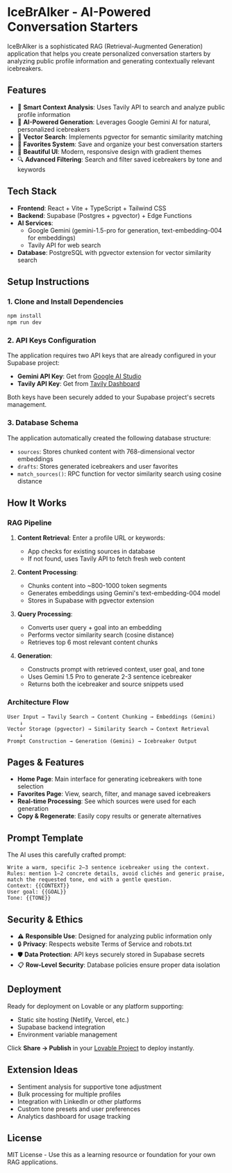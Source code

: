 # IceBrAIker - AI-Powered Conversation Starters

IceBrAIker is a sophisticated RAG (Retrieval-Augmented Generation) application that helps you create personalized conversation starters by analyzing public profile information and generating contextually relevant icebreakers.

## Features

- 🧠 **Smart Context Analysis**: Uses Tavily API to search and analyze public profile information
- 💬 **AI-Powered Generation**: Leverages Google Gemini AI for natural, personalized icebreakers  
- 🎯 **Vector Search**: Implements pgvector for semantic similarity matching
- 💾 **Favorites System**: Save and organize your best conversation starters
- 🎨 **Beautiful UI**: Modern, responsive design with gradient themes
- 🔍 **Advanced Filtering**: Search and filter saved icebreakers by tone and keywords

## Tech Stack

- **Frontend**: React + Vite + TypeScript + Tailwind CSS
- **Backend**: Supabase (Postgres + pgvector) + Edge Functions
- **AI Services**: 
  - Google Gemini (gemini-1.5-pro for generation, text-embedding-004 for embeddings)
  - Tavily API for web search
- **Database**: PostgreSQL with pgvector extension for vector similarity search

## Setup Instructions

### 1. Clone and Install Dependencies

```bash
npm install
npm run dev
```

### 2. API Keys Configuration

The application requires two API keys that are already configured in your Supabase project:

- **Gemini API Key**: Get from [Google AI Studio](https://makersuite.google.com/app/apikey)
- **Tavily API Key**: Get from [Tavily Dashboard](https://tavily.com/)

Both keys have been securely added to your Supabase project's secrets management.

### 3. Database Schema

The application automatically created the following database structure:

- `sources`: Stores chunked content with 768-dimensional vector embeddings
- `drafts`: Stores generated icebreakers and user favorites  
- `match_sources()`: RPC function for vector similarity search using cosine distance

## How It Works

### RAG Pipeline

1. **Content Retrieval**: Enter a profile URL or keywords:
   - App checks for existing sources in database
   - If not found, uses Tavily API to fetch fresh web content

2. **Content Processing**: 
   - Chunks content into ~800-1000 token segments
   - Generates embeddings using Gemini's text-embedding-004 model
   - Stores in Supabase with pgvector extension

3. **Query Processing**:
   - Converts user query + goal into an embedding
   - Performs vector similarity search (cosine distance)
   - Retrieves top 6 most relevant content chunks

4. **Generation**:
   - Constructs prompt with retrieved context, user goal, and tone
   - Uses Gemini 1.5 Pro to generate 2-3 sentence icebreaker
   - Returns both the icebreaker and source snippets used

### Architecture Flow

```
User Input → Tavily Search → Content Chunking → Embeddings (Gemini) 
    ↓
Vector Storage (pgvector) → Similarity Search → Context Retrieval
    ↓  
Prompt Construction → Generation (Gemini) → Icebreaker Output
```

## Pages & Features

- **Home Page**: Main interface for generating icebreakers with tone selection
- **Favorites Page**: View, search, filter, and manage saved icebreakers
- **Real-time Processing**: See which sources were used for each generation
- **Copy & Regenerate**: Easily copy results or generate alternatives

## Prompt Template

The AI uses this carefully crafted prompt:

```
Write a warm, specific 2–3 sentence icebreaker using the context.
Rules: mention 1–2 concrete details, avoid clichés and generic praise, match the requested tone, end with a gentle question.
Context: {{CONTEXT}}
User goal: {{GOAL}}
Tone: {{TONE}}
```

## Security & Ethics

- ⚠️ **Responsible Use**: Designed for analyzing public information only
- 🔒 **Privacy**: Respects website Terms of Service and robots.txt
- 🛡️ **Data Protection**: API keys securely stored in Supabase secrets
- 📋 **Row-Level Security**: Database policies ensure proper data isolation

## Deployment

Ready for deployment on Lovable or any platform supporting:
- Static site hosting (Netlify, Vercel, etc.)
- Supabase backend integration
- Environment variable management

Click **Share → Publish** in your [Lovable Project](https://lovable.dev/projects/6492930d-f5c2-4667-b1f8-7f85417943f9) to deploy instantly.

## Extension Ideas

- Sentiment analysis for supportive tone adjustment
- Bulk processing for multiple profiles
- Integration with LinkedIn or other platforms
- Custom tone presets and user preferences
- Analytics dashboard for usage tracking

## License

MIT License - Use this as a learning resource or foundation for your own RAG applications.
